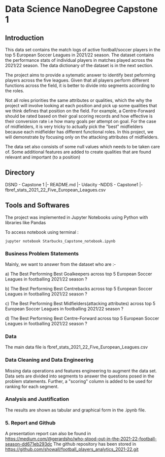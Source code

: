 # Data Science NanoDegree Capstone 1

## Introduction

This data set contains the match logs of active football/soccer players in the top 5 European Soccer Leagues in 2021/22 season. The dataset contains the performance stats of individual players in matches played across the 2021/22 season. The data dictionary of the dataset is in the next section.

The project aims to provide a sytematic answer to identify best peforming players across the five leagues. Given that all players perform different functions across the field, it is better to divide into segments according to the roles. 

Not all roles priorities the same attributes or qualities, which the why the project will involve looking at each position and pick up some qualities that we think defines that position on the field. For example, a Centre-Forward should be rated based on their goal scoring records and how effective is their conversion rate i.e how many goals per attempt on goal. For the case of midfielders, it is very tricky to actually pick the "best" midfielders because each midfielder has different functional roles. In this project, we will demonstrate by focusing only on the attacking attributes of midfielders.

The data set also consists of some null values which needs to be taken care of. Some additional features are added to create qualities that are found relevant and important (to a position)

## Directory

DSND - Capstone 1
|- README.md
|- Udacity -NDDS - Capstone1
|- fbref_stats_2021_22_Five_European_Leagues.csv


## Tools and Softwares

The project was implemented in Jupyter Notebooks using Python with libraries like 
Pandas

To access notebook using terminal :

```
jupyter notebook Starbucks_Capstone_notebook.ipynb

```

### Business Problem Statements

Mainly, we want to answer from the dataset who are :- 

a) The Best Performing Best Goalkeepers across top 5 European Soccer Leagues in footballing 2021/22 season ?

b) The Best Performing Best Centrebacks across top 5 European Soccer Leagues in footballing 2021/22 season ?

c) The Best Performing Best Midfielders(attacking attributes) across top 5 European Soccer Leagues in footballing 2021/22 season ?

d) The Best Performing Best Centre-Forward across top 5 European Soccer Leagues in footballing 2021/22 season ?

### Data

The main data file is  fbref_stats_2021_22_Five_European_Leagues.csv


### Data Cleaning and Data Engineering

Missing data operations and features engineering to augment the data set. 
Data sets are divided into segments to answer the questions posed in the problem statements. 
Further, a "scoring" column is added to be used for ranking for each segment. 


### Analysis and Justification

The results are shown as tabular and graphical form in the .ipynb file. 


### 5. Report and Github

A presentation report can also be found in  https://medium.com/@gerardsho/who-stood-out-in-the-2021-22-football-season-dd671eb293dc
The github repository has been stored in https://github.com/showall/football_players_analytics_2021-22.git